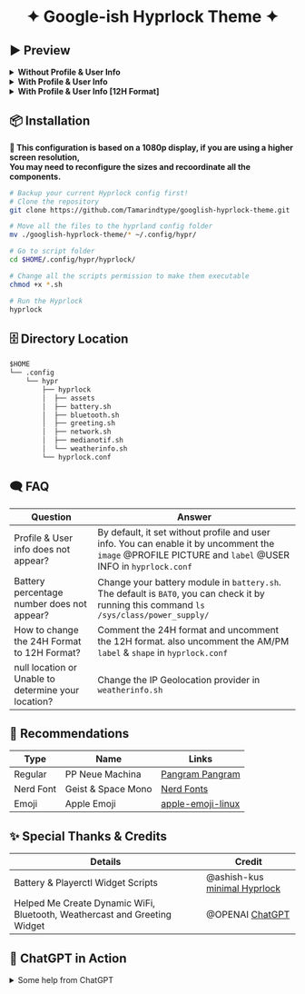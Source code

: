 <div align="center">
    <h1>✦ Google-ish Hyprlock Theme ✦</h1>
    <h3></h3>
</div>

## ▶️ Preview
<details>
	<summary><b>Without Profile & User Info</b></summary>
	<img src="https://github.com/user-attachments/assets/7bbacd47-b0d7-4132-9951-53dc0ead604c" alt="Hyprlock-Without-Profile" width="1280">
</details>
<details>
	<summary><b>With Profile & User Info</b></summary>
	<img src="https://github.com/user-attachments/assets/9a58a6e2-a71f-4b28-998a-8a45c8950aaf" alt="Hyprlock-With-Profile" width="1280">
</details>
<details>
	<summary><b>With Profile & User Info [12H Format]</b></summary>
	<img src="https://github.com/user-attachments/assets/e0049860-7511-432e-8814-8d17d448182b" alt="Hyprlock-With-Profile" width="1280">
</details>

## 📦 Installation
<b>🔻 This configuration is based on a 1080p display, if you are using a higher screen resolution,</br>You may need to reconfigure the sizes and recoordinate all the components.</b>

```bash
# Backup your current Hyprlock config first!
# Clone the repository
git clone https://github.com/Tamarindtype/googlish-hyprlock-theme.git

# Move all the files to the hyprland config folder
mv ./googlish-hyprlock-theme/* ~/.config/hypr/

# Go to script folder
cd $HOME/.config/hypr/hyprlock/

# Change all the scripts permission to make them executable
chmod +x *.sh

# Run the Hyprlock
hyprlock
```

## 🗄️ Directory Location
```md
$HOME
└── .config
    └── hypr
        ├── hyprlock
        │  ├── assets
        │  ├── battery.sh
        │  ├── bluetooth.sh
        │  ├── greeting.sh
        │  ├── network.sh
        │  ├── medianotif.sh
        │  └── weatherinfo.sh
        └── hyprlock.conf
```

## 🗨️ FAQ
| Question | Answer |
| --- | --- |
| Profile & User info does not appear? | By default, it set without profile and user info. You can enable it by uncomment the `image` @PROFILE PICTURE and `label` @USER INFO in `hyprlock.conf` |
| Battery percentage number does not appear? | Change your battery module in `battery.sh`. The default is `BAT0`, you can check it by running this command `ls /sys/class/power_supply/` |
| How to change the 24H Format to 12H Format? | Comment the 24H format and uncomment the 12H format. also uncomment the AM/PM `label` & `shape` in `hyprlock.conf` |
| null location or Unable to determine your location? | Change the IP Geolocation provider in `weatherinfo.sh` |

## 🏅 Recommendations
| Type | Name | Links |
| --- | --- | --- |
| Regular | PP Neue Machina | [Pangram Pangram](https://pangrampangram.com/products/neue-machina) |
| Nerd Font | Geist & Space Mono | [Nerd Fonts](https://github.com/ryanoasis/nerd-fonts/releases) |
| Emoji | Apple Emoji | [apple-emoji-linux](https://github.com/samuelngs/apple-emoji-linux) |

## ✨ Special Thanks & Credits

| Details | Credit |
| --- | --- |
| Battery & Playerctl Widget Scripts | @ashish-kus [minimal Hyprlock](https://github.com/lunar-os/ZenCss) |
| Helped Me Create Dynamic WiFi, Bluetooth, Weathercast and Greeting Widget | @OPENAI [ChatGPT](https://chatgpt.com/)|


## 🤖 ChatGPT in Action
<details>
  <summary>Some help from ChatGPT</summary>

## My Dynamic WiFi prompt:
>Can you please create a working dynamic wifi widget? I got u a script example from battery widget:
```bash
#!/bin/bash

# Get the current battery percentage
battery_percentage=$(cat /sys/class/power_supply/BAT0/capacity)

# Get the battery status (Charging or Discharging)
battery_status=$(cat /sys/class/power_supply/BAT0/status)

# Define the battery icons for each 10% segment
battery_icons=("󰂃" "󰁺" "󰁻" "󰁼" "󰁽" "󰁾" "󰁿" "󰂀" "󰂁" "󰁹")

# Define the charging icon
charging_icon="󰂄"

# Calculate the index for the icon array
icon_index=$((battery_percentage / 10))

# Get the corresponding icon
battery_icon=${battery_icons[icon_index]}

# Check if the battery is charging
if [ "$battery_status" = "Charging" ]; then
	battery_icon="$charging_icon"
fi

# Output the battery percentage and icon
echo "$battery_percentage% $battery_icon"
```
## ChatGPT Answer:
Here's a **dynamic Wi-Fi widget** script inspired by your battery widget example. This script fetches the Wi-Fi connection status, SSID, and signal strength, then displays an appropriate icon based on the signal quality.

### Wi-Fi Widget Script (wifi_widget.sh)
```bash
#!/bin/bash

# Get Wi-Fi connection status
wifi_status=$(nmcli -t -f WIFI g)

# Check if Wi-Fi is enabled
if [ "$wifi_status" != "enabled" ]; then
    echo "󰤮 Wi-Fi Off"
    exit 0
fi

# Get active Wi-Fi connection details
wifi_info=$(nmcli -t -f ACTIVE,SSID,SIGNAL dev wifi | grep '^yes')

# If no active connection, show "Disconnected"
if [ -z "$wifi_info" ]; then
    echo "󰤮 No Wi-Fi"
    exit 0
fi

# Extract SSID
ssid=$(echo "$wifi_info" | cut -d':' -f2)

# Extract signal strength
signal_strength=$(echo "$wifi_info" | cut -d':' -f3)

# Define Wi-Fi icons based on signal strength
wifi_icons=("󰤯" "󰤟" "󰤢" "󰤥" "󰤨") # From low to high signal

# Calculate the icon index based on signal strength (0–100 -> 0–4)
icon_index=$((signal_strength / 25))

# Get the corresponding icon
wifi_icon=${wifi_icons[icon_index]}

# Output the SSID and icon
echo "$wifi_icon $ssid"

```

## How It Works

1. Wi-Fi Status Check:
	- Uses nmcli -t -f WIFI g to check if Wi-Fi is enabled.
	- If Wi-Fi is off, it outputs 󰤮 Wi-Fi Off.

2. Active Connection Details:
	- Uses nmcli to fetch the SSID and signal strength of the active connection.
	- If no connection is active, it outputs 󰤮 No Wi-Fi.

3. Signal Strength Icons:
	- Maps signal strength (0–100) to icons (󰤯 to 󰤨).

4. Dynamic Output:
	- Displays the icon, SSID, and signal strength percentage.

## Example Outputs

1. Wi-Fi Connected:
```bash
󰤥 MyWiFiNetwork
```
2. WiFi Off:
```bash
󰤮 Wi-Fi Off
```
3. No Connection
```bash
󰤮 No Wi-Fi
```

## Integration with `hyprlock.conf`
No changes needed to your `hyprlock.conf`:
```conf
label {
    # Wi-Fi Widget
    monitor = 0
    text = "$(bash ~/.config/hypr/hyprlock/wifi_widget.sh)"
    
	 shadow_passes = 1
    shadow_boost = 0.5
    color = $text_color
    font_size = 30
    font_family = $font_family

    position = 0, 700
    halign = center
    valign = center
}
```

## Setup Instructions

1. Save the Script: Save the script in your $scrPath directory as wifi_widget.sh:
```bash
nano ~/.config/hypr/hyprlock/wifi_widget.sh
```
2. Make It Executable:
```bash
chmod +x ~/.config/hypr/hyprlock/wifi_widget.sh
```
3. Test the Script: Run the script to verify:
```bash
~/.config/hypr/hyprlock/wifi_widget.sh
```
4. Reload Hyprlock: Reload or restart Hyprlock to see the widget in action.

## Dependencies

- Ensure nmcli is installed (comes with NetworkManager).
```bash
    sudo pacman -S networkmanager
```
Let me know if you'd like any further customization! 😊

</details>
